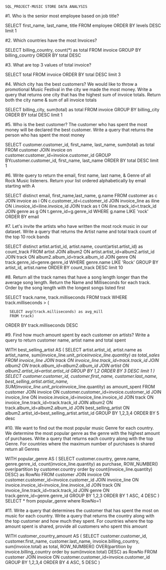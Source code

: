     SQL_PROJECT-MUSIC STORE DATA ANALYSIS

#1. Who is the senior most employee based on job title?

   SELECT first_name, last_name, title 
   FROM employee 
   ORDER BY levels DESC limit 1

#2. Which countries have the most Invoices?

   SELECT billing_country, count(*) as total 
   FROM invoice 
   GROUP BY billing_country 
   ORDER BY total DESC

#3. What are top 3 values of total invoice?

   SELECT total 
   FROM invoice 
   ORDER BY total DESC limit 3

#4. Which city has the best customers? We would like to throw a promotional Music 
Festival in the city we made the most money. Write a query that returns one city that 
has the highest sum of invoice totals. Return both the city name & sum of all invoice 
totals
 
  SELECT billing_city, sum(total) as total 
  FROM invoice 
  GROUP BY billing_city 
  ORDER BY total DESC limit 1

#5. Who is the best customer? The customer who has spent the most money will be 
declared the best customer. Write a query that returns the person who has spent the 
most money 

  SELECT customer.customer_id, first_name, last_name, sum(total) as total
  FROM customer 
  JOIN invoice on customer.customer_id=invoice.customer_id 
  GROUP BYcustomer.customer_id, first_name, last_name
  ORDER BY total DESC limit 1

#6. Write query to return the email, first name, last name, & Genre of all Rock Music 
listeners. Return your list ordered alphabetically by email starting with A 

  SELECT distinct email, first_name,last_name, g.name
  FROM customer as c
  JOIN invoice as i
  ON c.customer_id=i.customer_id
  JOIN invoice_line as iline
  ON i.invoice_id=iline.invoice_id
  JOIN track as t
  ON iline.track_id=t.track_id
  JOIN genre as g 
  ON t.genre_id=g.genre_id
  WHERE g.name LIKE 'rock'
  ORDER BY email

#7. Let's invite the artists who have written the most rock music in our dataset. Write a 
query that returns the Artist name and total track count of the top 10 rock bands 

  SELECT distinct artist.artist_id, artist.name, count(artist.artist_id) as count_track
  FROM artist
  JOIN album2 
  ON artist.artist_id=album2.artist_id
  JOIN track 
  ON album2.album_id=track.album_id
  JOIN genre 
  ON track.genre_id=genre.genre_id
  WHERE genre.name LIKE 'Rock'
  GROUP BY artist_id, artist.name
  ORDER BY count_track DESC
  limit 10

#8. Return all the track names that have a song length longer than the average song length. 
Return the Name and Milliseconds for each track. Order by the song length with the 
longest songs listed first 

  SELECT track.name, track.milliseconds
  FROM track
  WHERE track.milliseconds > (

      SELECT avg(track.milliseconds) as avg_mill
      FROM track)
  ORDER BY track.milliseconds DESC

#9. Find how much amount spent by each customer on artists? Write a query to return 
customer name, artist name and total spent

  WITH best_selling_artist AS (
    SELECT artist.artist_id, artist.name as artist_name, sum(invoice_line.unit_price*invoice_line.quantity) as total_sales
    FROM invoice_line
    JOIN track
    ON invoice_line.track_id=track.track_id
    JOIN album2
    ON track.album_id=album2.album_id
    JOIN artist
    ON album2.artist_id=artist.artist_id
    GROUP BY 1,2
    ORDER BY 3 DESC
    limit 1 
   )
   SELECT customer.customer_id, customer.first_name, customer.last_name, best_selling_artist.artist_name, 
   SUM(invoice_line.unit_price*invoice_line.quantity) as amount_spent
   FROM customer
   JOIN invoice
   ON customer.customer_id=invoice.customer_id
   JOIN invoice_line 
   ON invoice.invoice_id=invoice_line.invoice_id
   JOIN track 
   ON invoice_line.track_id=track.track_id
   JOIN album2
   ON track.album_id=album2.album_id
   JOIN best_selling_artist
   ON album2.artist_id=best_selling_artist.artist_id
   GROUP BY 1,2,3,4
   ORDER BY 5 desc

#10. We want to find out the most popular music Genre for each country. We determine the 
most popular genre as the genre with the highest amount of purchases. Write a query 
that returns each country along with the top Genre. For countries where the maximum 
number of purchases is shared return all Genres

   WITH popular_genre AS (
     SELECT customer.country, genre.name, genre.genre_id, count(invoice_line.quantity) as purchase, 
     ROW_NUMBER() over(partition by customer.country order by count(invoice_line.quantity) DESC) as RowNo
     FROM customer 
     JOIN invoice
     ON customer.customer_id=invoice.customer_id
     JOIN invoice_line
     ON invoice.invoice_id=invoice_line.invoice_id
     JOIN track
     ON invoice_line.track_id=track.track_id
     JOIN genre
     ON track.genre_id=genre.genre_id
     GROUP BY 1,2,3
     ORDER BY 1 ASC, 4 DESC 
   )
   SELECT * from popular_genre where RowNo=1

#11. Write a query that determines the customer that has spent the most on music for each 
country. Write a query that returns the country along with the top customer and how 
much they spent. For countries where the top amount spent is shared, provide all 
customers who spent this amount

   WITH customer_country_amount AS (
    SELECT customer.customer_id, customer.first_name, customer.last_name, invoice.billing_country, sum(invoice.total) as 
    total,
    ROW_NUMBER() OVER(partition by invoice.billing_country order by sum(invoice.total) DESC) as RowNo
    FROM customer
    JOIN invoice 
    ON customer.customer_id=invoice.customer_id
    GROUP BY 1,2,3,4
    ORDER BY 4 ASC, 5 DESC
   )
